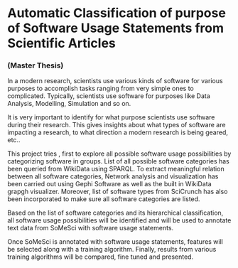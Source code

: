 # Automatic Classification of purpose of Software Usage Statements from Scientific Articles

### (Master Thesis)

In a modern research, scientists use various kinds of software for various purposes to accomplish tasks ranging from very simple ones to complicated. Typically, scientists use software for purposes like Data Analysis, Modelling, Simulation and so on.  

It is very important to identify for what purpose scientists use software during their research. This gives insights about what types of software are impacting a research, to what direction a modern research is being geared, etc..

This project tries , first to explore all possible software usage possibilities by categorizing software in groups. List of all possible software categories has been queried from WikiData using SPARQL. To extract meaningful relation between all software categories, Network analysis and visualization has been carried out using Gephi Software as well as the built in WikiData grapgh visualizer. Moreover, list of software types from SciCrunch has also been incorporated to make sure all software categories are listed. 

Based on the list of software categories and its hierarchical classification, all software usage possibilities will be identified and will be used to annotate text data from SoMeSci with software usage statements. 

Once SoMeSci is annotated with software usage statements, features will be selected along with a training algorithm. 
Finally, results from various training algorithms will be compared, fine tuned and presented.